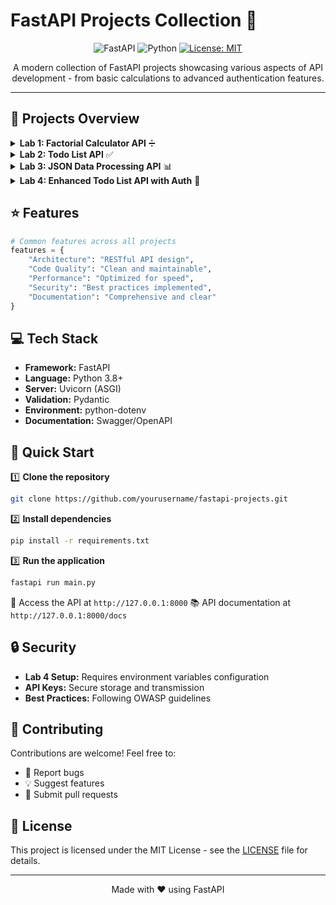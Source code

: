 # FastAPI Projects Collection 🚀

<div align="center">

![FastAPI](https://img.shields.io/badge/FastAPI-005571?style=for-the-badge&logo=fastapi)
![Python](https://img.shields.io/badge/python-3670A0?style=for-the-badge&logo=python&logoColor=ffdd54)
[![License: MIT](https://img.shields.io/badge/License-MIT-yellow.svg?style=for-the-badge)](https://opensource.org/licenses/MIT)

</div>

<p align="center">
A modern collection of FastAPI projects showcasing various aspects of API development - from basic calculations to advanced authentication features.
</p>

---

## 🎯 Projects Overview

<details>
<summary><b>Lab 1: Factorial Calculator API</b> ➗</summary>

A simple yet powerful FastAPI application for factorial calculations.
- 🔹 RESTful endpoint `/factorial/{starting_number}`
- 🔹 Efficient while loop implementation
- 🔹 Special case handling
- 🔹 Performance optimized
</details>

<details>
<summary><b>Lab 2: Todo List API</b> ✅</summary>

Complete task management system with CRUD operations.
- 🔹 Full CRUD functionality
- 🔹 Data validation
- 🔹 Standardized responses
- 🔹 In-memory storage implementation
</details>

<details>
<summary><b>Lab 3: JSON Data Processing API</b> 📊</summary>

Advanced data processing system for user posts and comments.
- 🔹 Complex data relationships
- 🔹 Efficient JSON parsing
- 🔹 Nested data handling
- 🔹 Clean data traversal
</details>

<details>
<summary><b>Lab 4: Enhanced Todo List API with Auth</b> 🔐</summary>

Enterprise-level implementation with security features.
- 🔹 API versioning (v1 & v2)
- 🔹 API key authentication
- 🔹 Environment variable management
- 🔹 Comprehensive HTTP status handling
</details>

## ⭐ Features

```python
# Common features across all projects
features = {
    "Architecture": "RESTful API design",
    "Code Quality": "Clean and maintainable",
    "Performance": "Optimized for speed",
    "Security": "Best practices implemented",
    "Documentation": "Comprehensive and clear"
}
```

## 💻 Tech Stack

- **Framework:** FastAPI
- **Language:** Python 3.8+
- **Server:** Uvicorn (ASGI)
- **Validation:** Pydantic
- **Environment:** python-dotenv
- **Documentation:** Swagger/OpenAPI

## 🚀 Quick Start

1️⃣ **Clone the repository**
```bash
git clone https://github.com/yourusername/fastapi-projects.git
```

2️⃣ **Install dependencies**
```bash
pip install -r requirements.txt
```

3️⃣ **Run the application**
```bash
fastapi run main.py
```

📍 Access the API at `http://127.0.0.1:8000`
📚 API documentation at `http://127.0.0.1:8000/docs`

## 🔒 Security

- **Lab 4 Setup:** Requires environment variables configuration
- **API Keys:** Secure storage and transmission
- **Best Practices:** Following OWASP guidelines

## 🤝 Contributing

Contributions are welcome! Feel free to:
- 🐛 Report bugs
- 💡 Suggest features
- 🔧 Submit pull requests

## 📝 License

This project is licensed under the MIT License - see the [LICENSE](LICENSE) file for details.

---

<div align="center">
Made with ❤️ using FastAPI
</div> 
